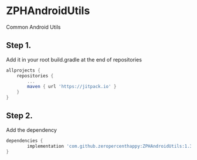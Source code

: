 # ZPHAndroidUtils

Common Android Utils

## Step 1. 

Add it in your root build.gradle at the end of repositories

```groovy
allprojects {
	repositories {
		...
		maven { url 'https://jitpack.io' }
	}
}
```

## Step 2. 

Add the dependency


```groovy
dependencies {
        implementation 'com.github.zeropercenthappy:ZPHAndroidUtils:1.3.2'
}
```
